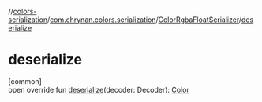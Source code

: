 //[colors-serialization](../../../index.md)/[com.chrynan.colors.serialization](../index.md)/[ColorRgbaFloatSerializer](index.md)/[deserialize](deserialize.md)

# deserialize

[common]\
open override fun [deserialize](deserialize.md)(decoder: Decoder): [Color](../../../../colors-core/colors-core/com.chrynan.colors/-color/index.md)
